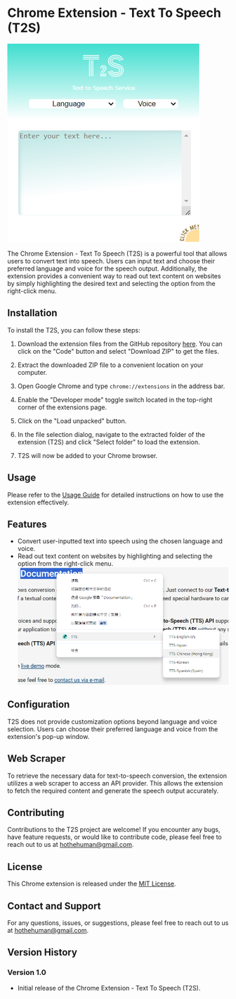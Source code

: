 # Chrome Extension - Text To Speech (T2S)

![Text To Speech - Pop-up Window](./pop-up-window-interface.png)

The Chrome Extension - Text To Speech (T2S) is a powerful tool that allows users to convert text into speech. Users can input text and choose their preferred language and voice for the speech output. Additionally, the extension provides a convenient way to read out text content on websites by simply highlighting the desired text and selecting the option from the right-click menu.

## Installation

To install the T2S, you can follow these steps:

1. Download the extension files from the GitHub repository [here](https://github.com/Woohoowee/Chrome-Extension-Project/tree/main/T2S). You can click on the "Code" button and select "Download ZIP" to get the files.

2. Extract the downloaded ZIP file to a convenient location on your computer.

3. Open Google Chrome and type `chrome://extensions` in the address bar.

4. Enable the "Developer mode" toggle switch located in the top-right corner of the extensions page.

5. Click on the "Load unpacked" button.

6. In the file selection dialog, navigate to the extracted folder of the extension (T2S) and click "Select folder" to load the extension.

7. T2S will now be added to your Chrome browser.

## Usage

Please refer to the [Usage Guide](.Usage-guide.md) for detailed instructions on how to use the extension effectively.

## Features

- Convert user-inputted text into speech using the chosen language and voice.
- Read out text content on websites by highlighting and selecting the option from the right-click menu.
![Text To Speech - Context Menu](./context-menu-interface.png)

## Configuration

T2S does not provide customization options beyond language and voice selection. Users can choose their preferred language and voice from the extension's pop-up window.

## Web Scraper

To retrieve the necessary data for text-to-speech conversion, the extension utilizes a web scraper to access an API provider. This allows the extension to fetch the required content and generate the speech output accurately.

## Contributing

Contributions to the T2S project are welcome! If you encounter any bugs, have feature requests, or would like to contribute code, please feel free to reach out to us at [hothehuman@gmail.com](mailto:hothehuman@gmail.com).

## License

This Chrome extension is released under the [MIT License](./LICENSE.md).

## Contact and Support

For any questions, issues, or suggestions, please feel free to reach out to us at [hothehuman@gmail.com](mailto:hothehuman@gmail.com).

## Version History

### Version 1.0

- Initial release of the Chrome Extension - Text To Speech (T2S).